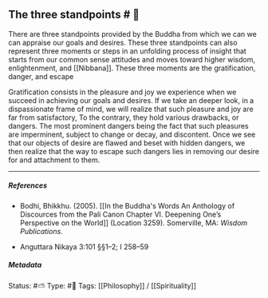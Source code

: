 ## The three standpoints  # 🧠

There are three standpoints provided by the Buddha from which we can we can appraise our goals and desires. These three standpoints can also represent three moments or steps in an unfolding process of insight that starts from our common sense attitudes and moves toward higher wisdom, enlightenment, and [[Nibbana]]. These three moments are the gratification, danger, and escape

Gratification consists in the pleasure and joy we experience when we succeed in achieving our goals and desires. If we take an deeper look, in a dispassionate frame of mind, we will realize that such pleasure and joy are far from satisfactory, To the contrary, they hold various drawbacks, or dangers. The most prominent dangers being the fact that such pleasures are imperminent, subject to change or decay, and discontent. Once we see that our objects of desire are flawed and beset with hidden dangers, we then realize that the way to escape such dangers lies in removing our desire for and attachment to them. 

___

##### References

- Bodhi, Bhikkhu. (2005). [[In the Buddha's Words An Anthology of Discources from the Pali Canon Chapter VI. Deepening One’s Perspective on the World]]   (Location 3259). Somerville, MA: _Wisdom Publications_.

- Anguttara Nikaya 3:101 §§1–2; I 258–59

##### Metadata
Status: #⛅️ 
Type: #🔵 
Tags: [[Philosophy]] / [[Spirituality]]